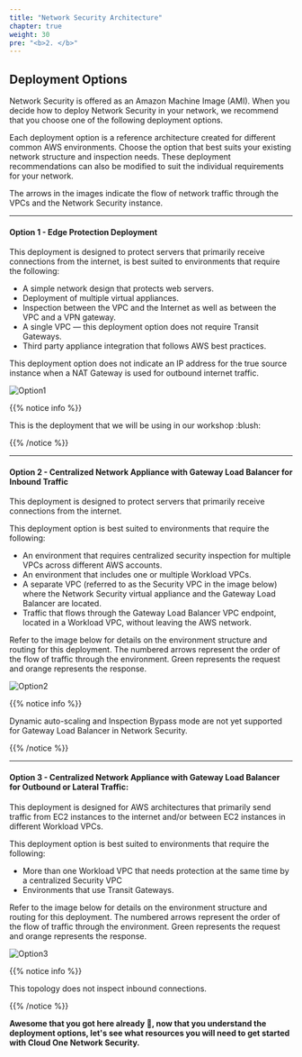 ```yaml
---
title: "Network Security Architecture"
chapter: true
weight: 30
pre: "<b>2. </b>"
---
```


## Deployment Options 

Network Security is offered as an Amazon Machine Image (AMI). When you decide how to deploy Network Security in your network, we recommend that you choose one of the following deployment options.

Each deployment option is a reference architecture created for different common AWS environments. Choose the option that best suits your existing network structure and inspection needs. These deployment recommendations can also be modified to suit the individual requirements for your network.

The arrows in the images indicate the flow of network traffic through the VPCs and the Network Security instance.

---

#### Option 1 - Edge Protection Deployment

This deployment is designed to protect servers that primarily receive connections from the internet, is best suited to environments that require the following:

* A simple network design that protects web servers.
* Deployment of multiple virtual appliances.
* Inspection between the VPC and the Internet as well as between the VPC and a VPN gateway.
* A single VPC — this deployment option does not require Transit Gateways.
* Third party appliance integration that follows AWS best practices.

This deployment option does not indicate an IP address for the true source instance when a NAT Gateway is used for outbound internet traffic.

![Option1](/images/option1.png)

{{% notice info %}}
<p style='text-align: left;'>
This is the deployment that we will be using in our workshop :blush:
</p>
{{% /notice %}}

---

#### Option 2 - Centralized Network Appliance with Gateway Load Balancer for Inbound Traffic

This deployment is designed to protect servers that primarily receive connections from the internet.

This deployment option is best suited to environments that require the following:

* An environment that requires centralized security inspection for multiple VPCs across different AWS accounts.
* An environment that includes one or multiple Workload VPCs.
* A separate VPC (referred to as the Security VPC in the image below) where the Network Security virtual appliance and the Gateway Load Balancer are located.
* Traffic that flows through the Gateway Load Balancer VPC endpoint, located in a Workload VPC, without leaving the AWS network.

Refer to the image below for details on the environment structure and routing for this deployment. The numbered arrows represent the order of the flow of traffic through the environment. Green represents the request and orange represents the response.

![Option2](/images/option2.png)

{{% notice info %}}
<p style='text-align: left;'>
Dynamic auto-scaling and Inspection Bypass mode are not yet supported for Gateway Load Balancer in Network Security.
</p>
{{% /notice %}}

---

#### Option 3 - Centralized Network Appliance with Gateway Load Balancer for Outbound or Lateral Traffic:

This deployment is designed for AWS architectures that primarily send traffic from EC2 instances to the internet and/or between EC2 instances in different Workload VPCs.

This deployment option is best suited to environments that require the following:

* More than one Workload VPC that needs protection at the same time by a centralized Security VPC
* Environments that use Transit Gateways.

Refer to the image below for details on the environment structure and routing for this deployment. The numbered arrows represent the order of the flow of traffic through the environment. Green represents the request and orange represents the response.

![Option3](/images/option3.png)

{{% notice info %}}
<p style='text-align: left;'>
This topology does not inspect inbound connections.
</p>
{{% /notice %}}


**Awesome that you got here already :clap:, now that you understand the deployment options, let's see what resources you will need to get started with Cloud One Network Security.**